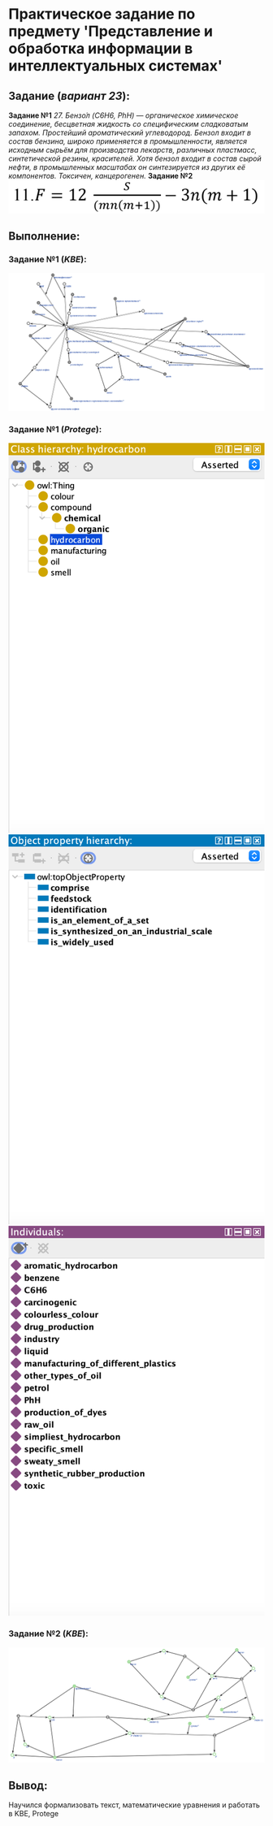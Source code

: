 # Практическое задание по предмету 'Представление и обработка информации в интеллектуальных системах'
## Задание (*вариант 23*):
**Задание №1** 
*27. Бензо́л (C6H6, PhH) — органическое химическое соединение, бесцветная жидкость со
специфическим сладковатым запахом. Простейший ароматический углеводород. Бензол входит
в состав бензина, широко применяется в промышленности, является исходным сырьём для
производства лекарств, различных пластмасс, синтетической резины, красителей. Хотя бензол
входит в состав сырой нефти, в промышленных масштабах он синтезируется из других её
компонентов. Токсичен, канцерогенен.*
**Задание №2** 
![1](img/image-1.png)


## Выполнение:

### Задание №1 (*KBE*):
![2](img/image-2.png)
### Задание №1 (*Protege*):
![3](img/image-3.png)
![4](img/image-4.png)
![5](img/image-5.png)
### Задание №2 (*KBE*):
![6](img/image-6.png)

## Вывод:
Научился формализовать текст, математические уравнения и работать в KBE, Protege
